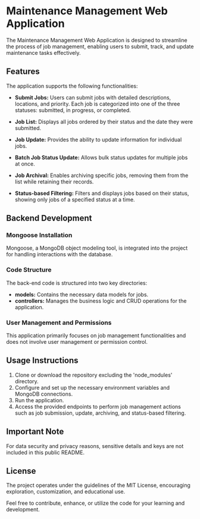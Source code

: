 # Maintenance Management Web Application

The Maintenance Management Web Application is designed to streamline the process of job management, enabling users to submit, track, and update maintenance tasks effectively.

## Features

The application supports the following functionalities:

- **Submit Jobs:**
  Users can submit jobs with detailed descriptions, locations, and priority. Each job is categorized into one of the three statuses: submitted, in progress, or completed.

- **Job List:**
  Displays all jobs ordered by their status and the date they were submitted.

- **Job Update:**
  Provides the ability to update information for individual jobs.

- **Batch Job Status Update:**
  Allows bulk status updates for multiple jobs at once.

- **Job Archival:**
  Enables archiving specific jobs, removing them from the list while retaining their records.

- **Status-based Filtering:**
  Filters and displays jobs based on their status, showing only jobs of a specified status at a time.

## Backend Development

### Mongoose Installation

Mongoose, a MongoDB object modeling tool, is integrated into the project for handling interactions with the database.

### Code Structure

The back-end code is structured into two key directories:

- **models:** Contains the necessary data models for jobs.
- **controllers:** Manages the business logic and CRUD operations for the application.

### User Management and Permissions

This application primarily focuses on job management functionalities and does not involve user management or permission control.

## Usage Instructions

1. Clone or download the repository excluding the 'node_modules' directory.
2. Configure and set up the necessary environment variables and MongoDB connections.
3. Run the application.
4. Access the provided endpoints to perform job management actions such as job submission, update, archiving, and status-based filtering.

## Important Note

For data security and privacy reasons, sensitive details and keys are not included in this public README.

## License

The project operates under the guidelines of the MIT License, encouraging exploration, customization, and educational use.

Feel free to contribute, enhance, or utilize the code for your learning and development.


